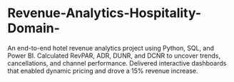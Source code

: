 # Revenue-Analytics-Hospitality-Domain-
An end-to-end hotel revenue analytics project using Python, SQL, and Power BI. Calculated RevPAR, ADR, DUNR, and DCNR to uncover trends, cancellations, and channel performance. Delivered interactive dashboards that enabled dynamic pricing and drove a 15% revenue increase.
